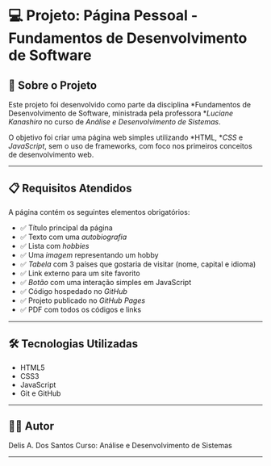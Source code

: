 # 💻 Projeto: Página Pessoal - Fundamentos de Desenvolvimento de Software

## 🧑 Sobre o Projeto

Este projeto foi desenvolvido como parte da disciplina *Fundamentos de Desenvolvimento de Software, ministrada pela professora **Luciane Kanashiro* no curso de *Análise e Desenvolvimento de Sistemas*.

O objetivo foi criar uma página web simples utilizando *HTML, **CSS* e *JavaScript*, sem o uso de frameworks, com foco nos primeiros conceitos de desenvolvimento web.

---

## 📋 Requisitos Atendidos

A página contém os seguintes elementos obrigatórios:

- ✅ Título principal da página  
- ✅ Texto com uma *autobiografia*
- ✅ Lista com *hobbies*
- ✅ Uma *imagem* representando um hobby
- ✅ *Tabela* com 3 países que gostaria de visitar (nome, capital e idioma)
- ✅ Link externo para um site favorito
- ✅ *Botão* com uma interação simples em JavaScript
- ✅ Código hospedado no *GitHub*
- ✅ Projeto publicado no *GitHub Pages*
- ✅ PDF com todos os códigos e links


---

## 🛠 Tecnologias Utilizadas

- HTML5  
- CSS3  
- JavaScript  
- Git e GitHub

---

## 👨‍🎓 Autor

Delis A. Dos Santos
Curso: Análise e Desenvolvimento de Sistemas

---
